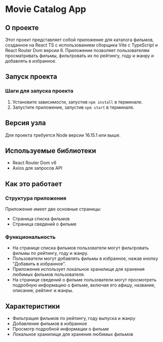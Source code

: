 **Movie Catalog App**
=====================

О проекте
-----------

Этот проект представляет собой приложение для каталога фильмов, созданное на React TS с использованием сборщика Vite с TypeScript и React Router Dom версии 6. Приложение позволяет пользователям просматривать фильмы, фильтровать их по рейтингу, году и жанру и добавлять в избранное.

**Запуск проекта**
-----------------

### Шаги для запуска проекта

1. Установите зависимости, запустив `npm install` в терминале.
2. Запустите приложение, запустив `npm start` в терминале.

**Версия узла**
-------------

Для проекта требуется Node версии 16.15.1 или выше.

**Используемые библиотеки**
-------------------------

* React Router Dom v6
* Axios для запросов API

**Как это работает**
-------------------

### Структура приложения

Приложение имеет две основные страницы:

* Страница списка фильмов
* Страница сведений о фильме

### Функциональность

* На странице списка фильмов пользователи могут фильтровать фильмы по рейтингу, году и жанру.
* Пользователи могут добавлять фильмы в избранное, нажав кнопку "Добавить в избранное".
* Приложение использует локальное хранилище для хранения любимых фильмов пользователя.
* На странице сведений о фильме пользователи могут просмотреть подробную информацию о фильме, включая его афишу, название, описание, рейтинг и жанры.

**Характеристики**
----------------

* Фильтрация фильмов по рейтингу, году выпуска и жанру
* Добавление фильмов в избранное
* Просмотр подробной информации о фильме
* Локальное хранилище для хранения любимых фильмов
